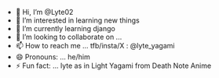 - 👋 Hi, I’m @Lyte02
- 👀 I’m interested in learning new things
- 🌱 I’m currently learning django
- 💞️ I’m looking to collaborate on ...
- 📫 How to reach me ... tfb/insta/X : @lyte_yagami
- 😄 Pronouns: ... he/him
- ⚡ Fun fact: ... lyte as in Light Yagami from Death Note Anime

<!---
Lyte02/Lyte02 is a ✨ special ✨ repository because its `README.md` (this file) appears on your GitHub profile.
You can click the Preview link to take a look at your changes.
--->
